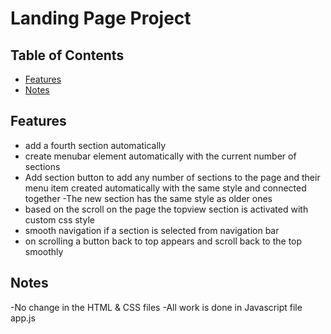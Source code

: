 # Landing Page Project

## Table of Contents

* [Features](#features)
* [Notes](#Notes)


## Features
- add a fourth section automatically
- create menubar element automatically with the current number of sections 
- Add section button to add any number of sections to the page and their menu item created automatically with the same style and connected together
-The new section has the same style as older ones
- based on the scroll on the page the topview section is activated with custom css style
- smooth navigation if a section is selected from navigation bar
- on scrolling a button back to top appears and scroll back to the top smoothly

## Notes
-No change in the HTML & CSS files
-All work is done in Javascript file app.js
